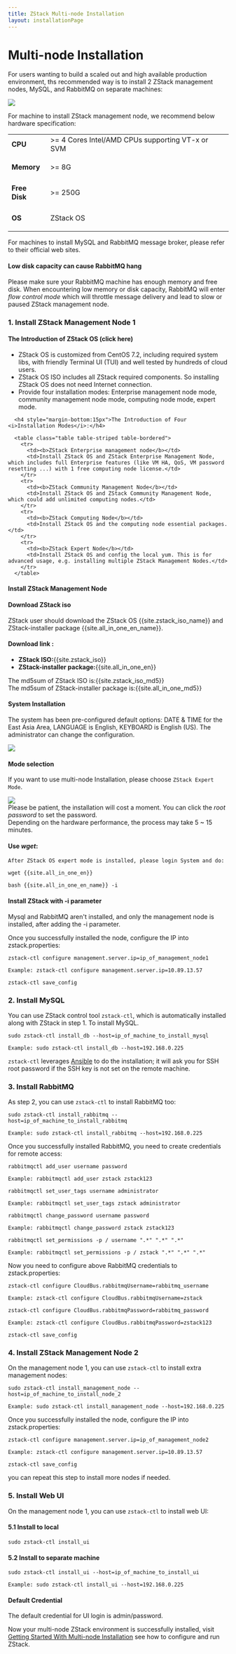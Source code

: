 ```yaml
---
title: ZStack Multi-node Installation
layout: installationPage
---
```


# Multi-node Installation

For users wanting to build a scaled out and high available production environment, ths recommended way is to 
install 2 ZStack management nodes, MySQL, and RabbitMQ on separate machines:

<img src="../images/multi-node-install.png" class="center-img img-responsive">

For machine to install ZStack management node, we recommend below hardware specification:

<table class="table table-striped table-bordered">
  <tr>
    <td><b>CPU</b></td>
    <td>>= 4 Cores Intel/AMD CPUs supporting VT-x or SVM</td>
  </tr>
  <tr>
    <td><b>Memory</b></td>
    <td>
    <p>>= 8G</p>
    </td>
  </tr>
  <tr>
    <td><b>Free Disk</b></td>
    <td>
    <p>>= 250G</p>
    </td>
  </tr>
  <tr>
    <td><b>OS</b></td>
    <td>
      <p>ZStack OS</p>
    </td>
  </tr>
</table>

For machines to install MySQL and RabbitMQ message broker, please refer to their official web sites.

<div class="bs-callout bs-callout-warning">
  <h4>Low disk capacity can cause RabbitMQ hang</h4>
  Please make sure your RabbitMQ machine has enough memory and free disk.
  When encountering low memory or disk capacity, RabbitMQ will enter <i>flow control mode</i> which will throttle
  message delivery and lead to slow or paused ZStack management node.
</div>

### 1. Install ZStack Management Node 1

<div class="bs-callout bs-callout-success">
  <h4 class="hand" data-toggle="collapse" data-target="#china">The Introduction of ZStack OS (click here)</h4>
      <ul>
        <li>ZStack OS is customized from CentOS 7.2, including required system libs, with friendly Terminal UI (TUI) and well tested by hundreds of cloud users.</li>
        <li>ZStack OS ISO includes all ZStack required components. So installing ZStack OS does not need Internet connection. </li>
        <li>Provide four installation modes: Enterprise management node mode, community management node mode, computing node mode, expert mode. </li>
      </ul>
      
      <h4 style="margin-bottom:15px">The Introduction of Four <i>Installation Modes</i>:</h4>
  
      <table class="table table-striped table-bordered">
        <tr>
          <td><b>ZStack Enterprise management node</b></td>
          <td>Install ZStack OS and ZStack Enterprise Management Node, which includes full Enterprise features (like VM HA, QoS, VM password resetting ...) with 1 free computing node license.</td>
        </tr>
        <tr>
          <td><b>ZStack Community Management Node</b></td>
          <td>Install ZStack OS and ZStack Community Management Node, which could add unlimited computing nodes.</td>
        </tr>
        <tr>
          <td><b>ZStack Computing Node</b></td>
          <td>Install ZStack OS and the computing node essential packages.</td>
        </tr>
        <tr>
          <td><b>ZStack Expert Node</b></td>
          <td>Install ZStack OS and config the local yum. This is for advanced usage, e.g. installing multiple ZStack Management Nodes.</td>
        </tr>
      </table>
  </div>
</div>

#### Install ZStack Management Node

<div class="bs-callout bs-callout-warning">
  <h4>Download ZStack iso</h4>
  ZStack user should download the ZStack OS {{site.zstack_iso_name}} and ZStack-installer package {{site.all_in_one_en_name}}.<br>
  <h4>Download link :</h4>
    <ul>
      <li><b>ZStack ISO:</b>{{site.zstack_iso}}</li>
      <li><b>ZStack-installer package:</b>{{site.all_in_one_en}}</li>
    </ul>
The md5sum of ZStack ISO is:{{site.zstack_iso_md5}}<br>
The md5sum of ZStack-installer package is:{{site.all_in_one_md5}}<br>
</div>

#### System Installation

The system has been pre-configured default options: DATE & TIME for the East Asia Area, LANGUAGE is English, KEYBOARD is English (US).
The administrator can change the configuration.

<img src="../images/Quick_Installation1.png" class="center-img img-responsive">

#### Mode selection
  
If you want to use multi-node Installation, please choose `ZStack Expert Mode`.

<img src="../images/install-manual3.png" class="center-img img-responsive">

<div class="bs-callout bs-callout-success">
Please be patient, the installation will cost a moment. You can click the <i>root password</i> to set the password.<br>
Depending on the hardware performance, the process may take 5 ~ 15 minutes.
</div>

#### Use *wget*:

    After ZStack OS expert mode is installed, please login System and do:

    wget {{site.all_in_one_en}}
    
    bash {{site.all_in_one_en_name}} -i

<div class="bs-callout bs-callout-info">
  <h4>Install ZStack with -i parameter</h4> 
  Mysql and RabbitMQ aren't installed, and only the management node is installed, after adding the -i parameter. 
</div>

Once you successfully installed the node, configure the IP into zstack.properties:

    zstack-ctl configure management.server.ip=ip_of_management_node1

    Example: zstack-ctl configure management.server.ip=10.89.13.57

    zstack-ctl save_config

### 2. Install MySQL

You can use ZStack control tool `zstack-ctl`, which is automatically installed along with ZStack in step 1. To install
MySQL.

    sudo zstack-ctl install_db --host=ip_of_machine_to_install_mysql
    
    Example: sudo zstack-ctl install_db --host=192.168.0.225

`zstack-ctl` leverages [Ansible](http://www.ansible.com/home) to do the installation; it will ask you for SSH root password
if the SSH key is not set on the remote machine.

### 3. Install RabbitMQ

As step 2, you can use `zstack-ctl` to install RabbitMQ too:

    sudo zstack-ctl install_rabbitmq --host=ip_of_machine_to_install_rabbitmq
    
    Example: sudo zstack-ctl install_rabbitmq --host=192.168.0.225

Once you successfully installed RabbitMQ, you need to create credentials for remote access:

    rabbitmqctl add_user username password

    Example: rabbitmqctl add_user zstack zstack123

    rabbitmqctl set_user_tags username administrator

    Example: rabbitmqctl set_user_tags zstack administrator

    rabbitmqctl change_password username password

    Example: rabbitmqctl change_password zstack zstack123

    rabbitmqctl set_permissions -p / username ".*" ".*" ".*"

    Example: rabbitmqctl set_permissions -p / zstack ".*" ".*" ".*"

Now you need to configure above RabbitMQ credentials to zstack.properties:

    zstack-ctl configure CloudBus.rabbitmqUsername=rabbitmq_username

    Example: zstack-ctl configure CloudBus.rabbitmqUsername=zstack

    zstack-ctl configure CloudBus.rabbitmqPassword=rabbitmq_password

    Example: zstack-ctl configure CloudBus.rabbitmqPassword=zstack123

    zstack-ctl save_config

### 4. Install ZStack Management Node 2

On the management node 1, you can use `zstack-ctl` to install extra management nodes:

    sudo zstack-ctl install_management_node --host=ip_of_machine_to_install_node_2
    
    Example: sudo zstack-ctl install_management_node --host=192.168.0.225

Once you successfully installed the node, configure the IP into zstack.properties:

    zstack-ctl configure management.server.ip=ip_of_management_node2

    Example: zstack-ctl configure management.server.ip=10.89.13.57

    zstack-ctl save_config

you can repeat this step to install more nodes if needed.
    
### 5. Install Web UI

On the management node 1, you can use `zstack-ctl` to install web UI:

#### 5.1 Install to local

    sudo zstack-ctl install_ui
    
#### 5.2 Install to separate machine

    sudo zstack-ctl install_ui --host=ip_of_machine_to_install_ui
    
    Example: sudo zstack-ctl install_ui --host=192.168.0.225

    
<div class="bs-callout bs-callout-info">
  <h4>Default Credential</h4>
  
  The default credential for UI login is admin/password.
</div>
    
Now your multi-node ZStack environment is successfully installed, visit [Getting Started With Multi-node Installation](../documentation/getstart-multi.html) see how to configure and run ZStack.

